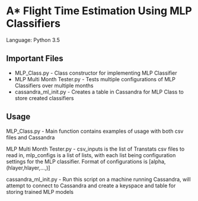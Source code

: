 A* Flight Time Estimation Using MLP Classifiers
============================
Language: Python 3.5

## Important Files
- MLP_Class.py - Class constructor for implementing MLP Classifier
- MLP Multi Month Tester.py - Tests multiple configurations of MLP Classifiers over multiple months
- cassandra_ml_init.py - Creates a table in Cassandra for MLP Class to store created classifiers

## Usage
MLP_Class.py - Main function contains examples of usage with both csv files and Cassandra

MLP Multi Month Tester.py - csv_inputs is the list of Transtats csv files to read in, mlp_configs is a list of lists, with each list being configuration settings for the MLP classifier. Format of configurations is [alpha, (hlayer,hlayer,...,)]

cassandra_ml_init.py - Run this script on a machine running Cassandra, will attempt to connect to Cassandra and create a keyspace and table for storing trained MLP models
